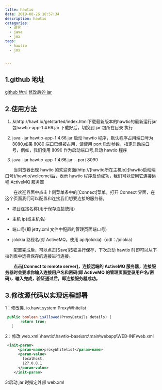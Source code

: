 ```yaml
---
title: hawtio
date: 2019-08-26 10:57:34
description: hawtio
categories:
  - 语言
  - java
  - jmx
tags:
  - hawtio
  - jmx


---
```


## 1.github 地址

[github 地址](https://github.com/hawtio/hawtio/tree/master/hawtio-app)
[修改后的 jar](https://github.com/jiangwei618/note/blob/master/%E8%AF%AD%E8%A8%80/java/jmx/hawtio-app-2.7-SNAPSHOT.jar)

## 2.使用方法

1. 从http://hawt.io/getstarted/index.html下载最新版本的hawtio的最新运行jar包hawtio-app-1.4.66.jar 下载好后，切换到 jar 包所在目录 执行

1. java -jar hawtio-app-1.4.66.jar
   启动 hawtio 程序，默认程序占用端口号为 8080,如果 8080 端口已经被占用，请使用 port 启动参数，指定启动端口号，例如，我们使用 8090 作为启动端口号,启动 hawtio 程序

1. java -jar hawtio-app-1.4.66.jar -–port 8090

&emsp;&emsp;当浏览器出现 hawtio 的欢迎页面(http://[hawtio所在主机ip]:[hawtio启动端口号)/hawtio/welcome)后，表示 hawtio 程序启动成功，我们可以使用它连接远程 ActiveMQ 服务器

&emsp;&emsp;在欢迎界面中点击上侧菜单条中的[Connect]菜单，打开 Connect 界面，在这个页面我们可以配置和连接我们想要连接的服务器。

- 项目连接名称(用于保存连接使用)

- 主机 ip(或主机名)

- 端口号(即 jetty.xml 文件中配置的管理页面端口号)

- jolokia 路径名(对 ActiveMQ，使用 api/jolokia)（odl：/jolokia）

&emsp;&emsp;配置完成后，可以点击[Save]按钮进行保存，下次启动 hawtio 时即可以从下拉列表中选择保存的连接进行连接。

&emsp;&emsp;**点击[Connect to remote server]，连接远端的 ActiveMQ 服务器，连接服务器时会要求你输入连接用户名和密码(即 ActiveMQ 的管理页面登录用户名/密码)，输入完成，验证通过后，即连接服务器成功。**

## 3.修改源代码以实现远程部署

1：修改类.
io.hawt.system.ProxyWhitelist

```java
 public boolean isAllowed(ProxyDetails details) {
       return true;
   }
```

2：修改 web.xml
\hawtio\hawtio-base\src\main\webapp\WEB-INF\web.xml

```xml
 <init-param>
      <param-name>proxyWhitelist</param-name>
      <param-value>
        localhost,
        127.0.0.1
      </param-value>
    </init-param>
```

3:启动 jar 时指定外部 web.xml
